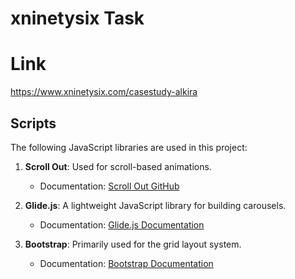 # xninetysix Task

# Link
https://www.xninetysix.com/casestudy-alkira

## Scripts

The following JavaScript libraries are used in this project:

1. **Scroll Out**: Used for scroll-based animations.
   - Documentation: [Scroll Out GitHub](https://github.com/scroll-out/scroll-out)

2. **Glide.js**: A lightweight JavaScript library for building carousels.
   - Documentation: [Glide.js Documentation](https://glidejs.com/)

3. **Bootstrap**: Primarily used for the grid layout system.
   - Documentation: [Bootstrap Documentation](https://getbootstrap.com/)
